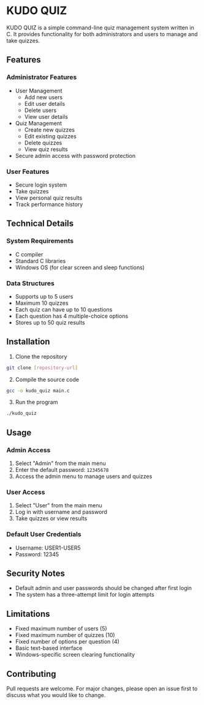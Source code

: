 # KUDO QUIZ

KUDO QUIZ is a simple command-line quiz management system written in C. It provides functionality for both administrators and users to manage and take quizzes.

## Features

### Administrator Features
- User Management
  - Add new users
  - Edit user details
  - Delete users
  - View user details
- Quiz Management
  - Create new quizzes
  - Edit existing quizzes
  - Delete quizzes
  - View quiz results
- Secure admin access with password protection

### User Features
- Secure login system
- Take quizzes
- View personal quiz results
- Track performance history

## Technical Details

### System Requirements
- C compiler
- Standard C libraries
- Windows OS (for clear screen and sleep functions)

### Data Structures
- Supports up to 5 users
- Maximum 10 quizzes
- Each quiz can have up to 10 questions
- Each question has 4 multiple-choice options
- Stores up to 50 quiz results

## Installation

1. Clone the repository
```bash
git clone [repository-url]
```

2. Compile the source code
```bash
gcc -o kudo_quiz main.c
```

3. Run the program
```bash
./kudo_quiz
```

## Usage

### Admin Access
1. Select "Admin" from the main menu
2. Enter the default password: `12345678`
3. Access the admin menu to manage users and quizzes

### User Access
1. Select "User" from the main menu
2. Log in with username and password
3. Take quizzes or view results

### Default User Credentials
- Username: USER1-USER5
- Password: 12345

## Security Notes
- Default admin and user passwords should be changed after first login
- The system has a three-attempt limit for login attempts

## Limitations
- Fixed maximum number of users (5)
- Fixed maximum number of quizzes (10)
- Fixed number of options per question (4)
- Basic text-based interface
- Windows-specific screen clearing functionality

## Contributing
Pull requests are welcome. For major changes, please open an issue first to discuss what you would like to change.
